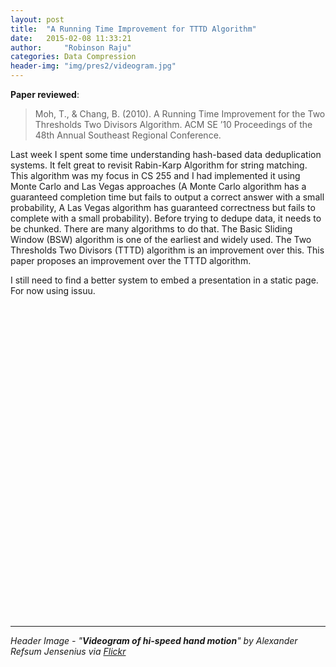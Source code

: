 ```yaml
---
layout: post
title:  "A Running Time Improvement for TTTD Algorithm"
date:   2015-02-08 11:33:21
author:     "Robinson Raju"
categories: Data Compression 
header-img: "img/pres2/videogram.jpg"
---
```



**Paper reviewed**:

> Moh, T., & Chang, B. (2010). A Running Time Improvement for the Two Thresholds Two Divisors Algorithm. ACM SE ’10 Proceedings of the 48th Annual Southeast Regional Conference.

Last week I spent some time understanding hash-based data deduplication systems. It felt great to revisit Rabin-Karp Algorithm for string matching. This algorithm was my focus in CS 255 and I had implemented it using Monte Carlo and Las Vegas approaches (A Monte Carlo algorithm has a guaranteed completion time but fails to output a correct answer with a small probability, A Las Vegas algorithm has guaranteed correctness but fails to complete with a small probability). 
Before trying to dedupe data, it needs to be chunked. There are many algorithms to do that. The Basic Sliding Window (BSW) algorithm is one of the earliest and widely used. The Two Thresholds Two Divisors (TTTD) algorithm is an improvement over this. 
This paper proposes an improvement over the TTTD algorithm. 

I still need to find a better system to embed a presentation in a static page. For now using issuu. 
<div data-configid="18778196/14985334" style="width:625px; height:500px;" class="issuuembed"></div><script type="text/javascript" src="//e.issuu.com/embed.js" async="true"></script> 

---
_Header Image - "**Videogram of hi-speed hand motion**" by Alexander Refsum Jensenius via [Flickr](https://flic.kr/p/a3hTFu)_




